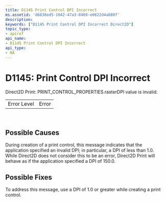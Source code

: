 ```yaml
---
title: D1145 Print Control DPI Incorrect
ms.assetid: 'd6838ed5-1042-47a3-8469-e0622d4a680f'
description: 
keywords: ["D1145 Print Control DPI Incorrect Direct2D"]
topic_type:
- apiref
api_name:
- D1145 Print Control DPI Incorrect
api_type:
- NA
---
```


# D1145: Print Control DPI Incorrect

Direct2D Print: PRINT\_CONTROL\_PROPERTIES.rasterDPI value is invalid.



|             |       |
|-------------|-------|
| Error Level | Error |



 

## Possible Causes

During creation of a print control, this message indicates that the application specified an invalid DPI; in particular, a DPI of less than 1.0. While Direct2D does not consider this to be an error, Direct2D Print will behave as if the application specified a DPI of 150.0.

## Possible Fixes

To address this message, use a DPI of 1.0 or greater while creating a print control.

 

 




